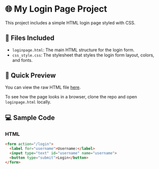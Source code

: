 # 🌐 My Login Page Project

This project includes a simple HTML login page styled with CSS.

## 📄 Files Included
- `loginpage.html`: The main HTML structure for the login form.
- `css_style.css`: The stylesheet that styles the login form layout, colors, and fonts.

## 🔗 Quick Preview
You can view the raw HTML file [here](https://github.com/HaneefaNatheer/myproject01).

To see how the page looks in a browser, clone the repo and open `loginpage.html` locally.

## 💻 Sample Code

### HTML
```html
<form action="/login">
  <label for="username">Username:</label>
  <input type="text" id="username" name="username">
  <button type="submit">Login</button>
</form>
